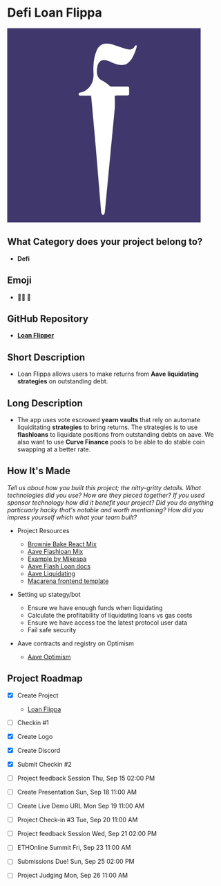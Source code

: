 
# Defi Loan Flippa
![Flippa Logo](./logo.jpg)

## What Category does your project belong to?
- **Defi**

## Emoji
- **🧑‍🌾 🌾**

## GitHub Repository
- [**Loan Flipper**](https://github.com/mmsaki/eth-online-2022)

## Short Description
- Loan Flippa allows users to make returns from **Aave liquidating strategies** on outstanding debt.

## Long Description

- The app uses vote escrowed **yearn vaults** that rely on automate liquiditating **strategies** to bring returns. The strategies is to use **flashloans** to liquidate positions from outstanding debts on aave. We also want to use **Curve Finance** pools to be able to do stable coin swapping at a better rate.

## How It's Made
*Tell us about how you built this project; the nitty-gritty details. What technologies did you use? How are they pieced together? If you used sponsor technology how did it benefit your project? Did you do anything particuarly hacky that's notable and worth mentioning? How did you impress yourself which what your team built?*
- Project Resources
    - [Brownie Bake React Mix](https://github.com/brownie-mix/react-mix)
    - [Aave Flashloan Mix](https://github.com/brownie-mix/aave-flashloan-mix)
    - [Example by Mikespa](https://github.com/MikeSpa/defi-project)
    - [Aave Flash Loan docs](https://docs.aave.com/developers/v/1.0/tutorials/performing-a-flash-loan)
    - [Aave Liquidating](https://docs.aave.com/developers/v/1.0/tutorials/liquidations)
    - [Macarena frontend template](https://github.com/yearn/macarena-finance)

- Setting up stategy/bot
    - Ensure we have enough funds when liquidating
    - Calculate the profitability of liquidating loans vs gas costs
    - Ensure we have access toe the latest protocol user data
    - Fail safe security 
- Aave contracts and registry on Optimism 
    - [Aave Optimism](https://docs.aave.com/risk/asset-risk/optimism)

## Project Roadmap

- [x] Create Project 
    - [Loan Flippa](https://ethglobal.com/showcase/loan-flippa-8s2mf)
- [ ] Checkin #1
- [x] Create Logo
- [x] Create Discord
- [x] Submit Checkin #2 
- [ ] Project feedback Session Thu, Sep 15 02:00 PM
- [ ] Create Presentation Sun, Sep 18 11:00 AM
- [ ] Create Live Demo URL Mon Sep 19 11:00 AM
- [ ] Project Check-in #3 Tue, Sep 20 11:00 AM
- [ ] Project feedback Session Wed, Sep 21 02:00 PM
- [ ] ETHOnline Summit Fri, Sep 23 11:00 AM
- [ ] Submissions Due! Sun, Sep 25 02:00 PM
- [ ] Project Judging Mon, Sep 26 11:00 AM
 